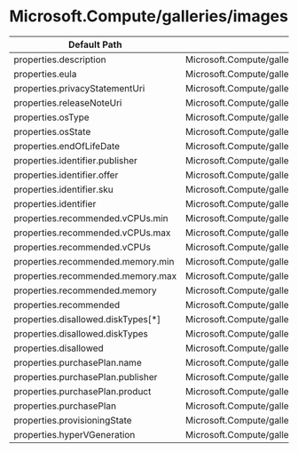 # Microsoft.Compute/galleries/images

| Default Path | Alias |
|---|---|
| properties.description | Microsoft.Compute/galleries/images/description |
| properties.eula | Microsoft.Compute/galleries/images/eula |
| properties.privacyStatementUri | Microsoft.Compute/galleries/images/privacyStatementUri |
| properties.releaseNoteUri | Microsoft.Compute/galleries/images/releaseNoteUri |
| properties.osType | Microsoft.Compute/galleries/images/osType |
| properties.osState | Microsoft.Compute/galleries/images/osState |
| properties.endOfLifeDate | Microsoft.Compute/galleries/images/endOfLifeDate |
| properties.identifier.publisher | Microsoft.Compute/galleries/images/identifier.publisher |
| properties.identifier.offer | Microsoft.Compute/galleries/images/identifier.offer |
| properties.identifier.sku | Microsoft.Compute/galleries/images/identifier.sku |
| properties.identifier | Microsoft.Compute/galleries/images/identifier |
| properties.recommended.vCPUs.min | Microsoft.Compute/galleries/images/recommended.vCPUs.min |
| properties.recommended.vCPUs.max | Microsoft.Compute/galleries/images/recommended.vCPUs.max |
| properties.recommended.vCPUs | Microsoft.Compute/galleries/images/recommended.vCPUs |
| properties.recommended.memory.min | Microsoft.Compute/galleries/images/recommended.memory.min |
| properties.recommended.memory.max | Microsoft.Compute/galleries/images/recommended.memory.max |
| properties.recommended.memory | Microsoft.Compute/galleries/images/recommended.memory |
| properties.recommended | Microsoft.Compute/galleries/images/recommended |
| properties.disallowed.diskTypes[*] | Microsoft.Compute/galleries/images/disallowed.diskTypes[*] |
| properties.disallowed.diskTypes | Microsoft.Compute/galleries/images/disallowed.diskTypes |
| properties.disallowed | Microsoft.Compute/galleries/images/disallowed |
| properties.purchasePlan.name | Microsoft.Compute/galleries/images/purchasePlan.name |
| properties.purchasePlan.publisher | Microsoft.Compute/galleries/images/purchasePlan.publisher |
| properties.purchasePlan.product | Microsoft.Compute/galleries/images/purchasePlan.product |
| properties.purchasePlan | Microsoft.Compute/galleries/images/purchasePlan |
| properties.provisioningState | Microsoft.Compute/galleries/images/provisioningState |
| properties.hyperVGeneration | Microsoft.Compute/galleries/images/hyperVGeneration |

